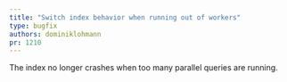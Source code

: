```yaml
---
title: "Switch index behavior when running out of workers"
type: bugfix
authors: dominiklohmann
pr: 1210
---
```


The index no longer crashes when too many parallel queries are running.

